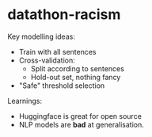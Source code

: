 # datathon-racism

Key modelling ideas:
* Train with all sentences
* Cross-validation:
    * Split according to sentences
    * Hold-out set, nothing fancy
* "Safe" threshold selection

Learnings:
* Huggingface is great for open source
* NLP models are **bad** at generalisation.

